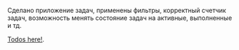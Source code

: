 Сделано приложение задач, применены фильтры, корректный счетчик задач, возможность менять состояние задач на активные, выполненные и тд.

 [Todos here!](https://todos-and-timer.vercel.app/).
